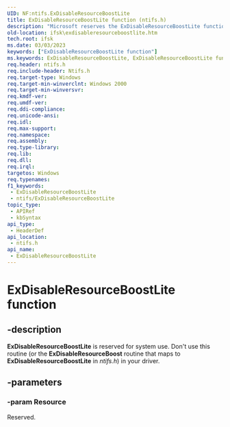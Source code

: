 ```yaml
---
UID: NF:ntifs.ExDisableResourceBoostLite
title: ExDisableResourceBoostLite function (ntifs.h)
description: "Microsoft reserves the ExDisableResourceBoostLite function for internal use only. Don't use this function in your code."
old-location: ifsk\exdisableresourceboostlite.htm
tech.root: ifsk
ms.date: 03/03/2023
keywords: ["ExDisableResourceBoostLite function"]
ms.keywords: ExDisableResourceBoostLite, ExDisableResourceBoostLite function [Installable File System Drivers], exref_7c451751-995b-4d3c-9445-25b337624ef7.xml, ifsk.exdisableresourceboostlite, ntifs/ExDisableResourceBoostLite
req.header: ntifs.h
req.include-header: Ntifs.h
req.target-type: Windows
req.target-min-winverclnt: Windows 2000
req.target-min-winversvr: 
req.kmdf-ver: 
req.umdf-ver: 
req.ddi-compliance: 
req.unicode-ansi: 
req.idl: 
req.max-support: 
req.namespace: 
req.assembly: 
req.type-library: 
req.lib: 
req.dll: 
req.irql: 
targetos: Windows
req.typenames: 
f1_keywords:
 - ExDisableResourceBoostLite
 - ntifs/ExDisableResourceBoostLite
topic_type:
 - APIRef
 - kbSyntax
api_type:
 - HeaderDef
api_location:
 - ntifs.h
api_name:
 - ExDisableResourceBoostLite
---
```


# ExDisableResourceBoostLite function

## -description

**ExDisableResourceBoostLite** is reserved for system use. Don't use this routine (or the **ExDisableResourceBoost** routine that maps to **ExDisableResourceBoostLite** in *ntifs.h*) in your driver.

## -parameters

### -param Resource

Reserved.
